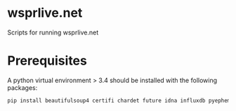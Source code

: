 # wsprlive.net
Scripts for running wsprlive.net

# Prerequisites

A python virtual environment > 3.4 should be installed with the following packages:

```bash
pip install beautifulsoup4 certifi chardet future idna influxdb pyephem pyhamtools python-dateutil python-geohash pytz redis requests setuptools six urllib3 wheel
```
